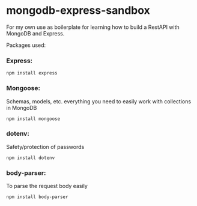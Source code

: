 # mongodb-express-sandbox

For my own use as boilerplate for learning how to build a RestAPI with MongoDB and Express.

Packages used:

### Express:

`npm install express`

### Mongoose:

Schemas, models, etc. everything you need to easily work with collections in MongoDB

`npm install mongoose`

### dotenv:

Safety/protection of passwords

`npm install dotenv`

### body-parser:

To parse the request body easily

`npm install body-parser`

